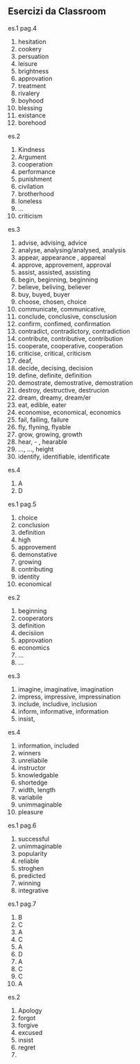## Esercizi da Classroom
es.1 pag.4
1. hesitation
2. cookery
3. persuation
4. leisure
5. brightness
6. approvation
7. treatment
8. rivalery
9. boyhood
10. blessing
11. existance
12. borehood

es.2
1. Kindness
2. Argument
3. cooperation
4. performance
5. punishment
6. civilation
7. brotherhood
8. loneless
9. ...
10. criticism

es.3
1. advise, advising, advice
2. analyse, analysing/analysed, analysis
3. appear, appearance , appareal
4. approve, approvement, approval
5. assist, assisted, assisting
6. begin, beginning, beginning
7. believe, beliving, believer
8. buy, buyed, buyer
9. choose, chosen, choice
10. communicate, communicative, 
11. conclude, conclusive, consclusion
12. confirm, confimed, confirmation
13. contradict, contradictory, contradiction
14. contribute, contributive, contribution
15. cooperate, cooperative, cooperation
16. criticise, critical, criticism
17. deaf, 
18. decide, decising, decision
19. define, definite, definition
20. demostrate, demostrative, demostration
21. destroy, destructive, destrucion
22. dream, dreamy, dream/er
23. eat, edible, eater
24. economise, economical, economics
25. fail, failing, failure
26. fly, flyning, flyable
27. grow, growing, growth
28. hear, - , hearable
29. ..., ..., height
30. identify, identifiable, identificate

es.4
1. A
2. D

es.1 pag.5
1. choice
2. conclusion
3. definition
4. high
5. approvement
6. demonstative
7. growing
8. contributing
9. identity
10. economical

es.2
1. beginning
2. cooperators
3. definition
4. decisiion
5. approvation
6. economics
7. ...
8. ...

es.3
1. imagine, imaginative, imagination
2. impress, impressive, impressination
3. include, includive, inclusion
4. inform, informative, information
5. insist, 

es.4
1. information, included
2. winners
3. unreliabile
4. instructor
5. knowledgable
6. shortedge
7. width, length
8. variabile
9. unimmaginable
10. pleasure

es.1 pag.6
1. successful
2. unimmaginable
3. popularity
4. reliable
5. stroghen
6. predicted
7. winning
8. integrative

es.1 pag.7
1. B
2. C
3. A
4. C
5. A
6. D
7. A
8. C
9. C
10. A

es.2
1. Apology
2. forgot
3. forgive
4. excused
5. insist
6. regret
7. 